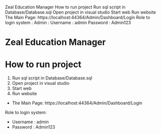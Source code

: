 Zeal Education Manager
How to run project
Run sql script in Database/Database.sql
Open project in visual studio
Start web
Run website
The Main Page: https://localhost:44364/Admin/Dashboard/Login
Role to login system :
Admin :
Username : admin
Password : Admin123


# Zeal Education Manager

# How to run project
1. Run sql script in Database/Database.sql
2. Open project in visual studio
3. Start web
4. Run website
- The Main Page: https://localhost:44364/Admin/Dashboard/Login

Role to login system:
- Username : admin
- Password : Admin123
